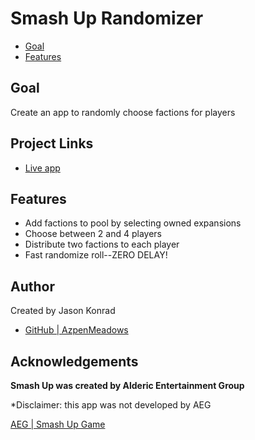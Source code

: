 # Smash Up Randomizer

- [Goal](#goal)
- [Features](#features)

## Goal

Create an app to randomly choose factions for players

## Project Links

- [Live app](https://smashuprandomizer.netlify.app/)


## Features

- Add factions to pool by selecting owned expansions
- Choose between 2 and 4 players
- Distribute two factions to each player
- Fast randomize roll--ZERO DELAY!

## Author
Created by Jason Konrad

- [GitHub | AzpenMeadows](https://github.com/AzpenMeadows)

## Acknowledgements

**Smash Up was created by Alderic Entertainment Group**  

*Disclaimer: this app was not developed by AEG

[AEG | Smash Up Game](https://www.alderac.com/smash-up/)
